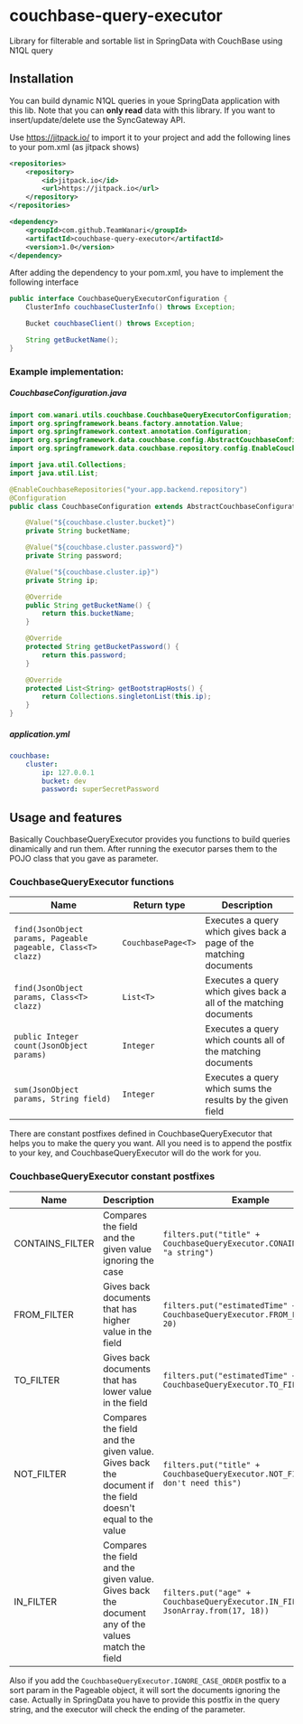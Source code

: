 # couchbase-query-executor

Library for filterable and sortable list in SpringData with CouchBase using N1QL query

## Installation

You can build dynamic N1QL queries in youe SpringData application with this lib. Note that you can **only read** data with this library. If you want to insert/update/delete use the SyncGateway API.

Use https://jitpack.io/ to import it to your project and add the following lines to your pom.xml (as jitpack shows)

```xml
<repositories>
	<repository>
	    <id>jitpack.io</id>
	    <url>https://jitpack.io</url>
	</repository>
</repositories>
```
```xml
<dependency>
    <groupId>com.github.TeamWanari</groupId>
    <artifactId>couchbase-query-executor</artifactId>
    <version>1.0</version>
</dependency>
```
After adding the dependency to your pom.xml, you have to implement the following interface
```java
public interface CouchbaseQueryExecutorConfiguration {
    ClusterInfo couchbaseClusterInfo() throws Exception;

    Bucket couchbaseClient() throws Exception;

    String getBucketName();
}
```
  
### Example implementation:
##### CouchbaseConfiguration.java
```java
import com.wanari.utils.couchbase.CouchbaseQueryExecutorConfiguration;
import org.springframework.beans.factory.annotation.Value;
import org.springframework.context.annotation.Configuration;
import org.springframework.data.couchbase.config.AbstractCouchbaseConfiguration;
import org.springframework.data.couchbase.repository.config.EnableCouchbaseRepositories;

import java.util.Collections;
import java.util.List;

@EnableCouchbaseRepositories("your.app.backend.repository")
@Configuration
public class CouchbaseConfiguration extends AbstractCouchbaseConfiguration implements CouchbaseQueryExecutorConfiguration {

    @Value("${couchbase.cluster.bucket}")
    private String bucketName;

    @Value("${couchbase.cluster.password}")
    private String password;

    @Value("${couchbase.cluster.ip}")
    private String ip;

    @Override
    public String getBucketName() {
        return this.bucketName;
    }

    @Override
    protected String getBucketPassword() {
        return this.password;
    }

    @Override
    protected List<String> getBootstrapHosts() {
        return Collections.singletonList(this.ip);
    }
}
```
##### application.yml
```yaml
couchbase:
    cluster:
        ip: 127.0.0.1
        bucket: dev
        password: superSecretPassword
```
## Usage and features
Basically CouchbaseQueryExecutor provides you functions to build queries dinamically and run them. After running the executor parses them to the POJO class that you gave as parameter.

### CouchbaseQueryExecutor functions
| **Name** | **Return type** | **Description** |
| --- | --- | --- |
| `find(JsonObject params, Pageable pageable, Class<T> clazz)` | `CouchbasePage<T>`	| Executes a query which gives back a page of the matching documents |
| `find(JsonObject params, Class<T> clazz)` | `List<T>` | Executes a query which gives back a all of the matching documents |
| `public Integer count(JsonObject params)` | `Integer` | Executes a query which counts all of the matching documents |
| `sum(JsonObject params, String field)` | `Integer` | Executes a query which sums the results by the given field |

There are constant postfixes defined in CouchbaseQueryExecutor that helps you to make the query you want. All you need is to append the postfix to your key, and CouchbaseQueryExecutor will do the work for you.

### CouchbaseQueryExecutor constant postfixes
| **Name** | **Description** | **Example** |
| --- | --- | --- |
| CONTAINS_FILTER | Compares the field and the given value ignoring the case | `filters.put("title" + CouchbaseQueryExecutor.CONAINS_FILTER, "a string")` |
| FROM_FILTER | Gives back documents that has higher value in the field | `filters.put("estimatedTime" + CouchbaseQueryExecutor.FROM_FILTER, 20)` |
| TO_FILTER | Gives back documents that has lower value in the field | `filters.put("estimatedTime" + CouchbaseQueryExecutor.TO_FILTER, 20)` |
| NOT_FILTER | Compares the field and the given value. Gives back the document if the field doesn't equal to the value | `filters.put("title" + CouchbaseQueryExecutor.NOT_FILTER, "i don't need this")` |
| IN_FILTER | Compares the field and the given value. Gives back the document any of the values match the field | `filters.put("age" + CouchbaseQueryExecutor.IN_FILTER, JsonArray.from(17, 18))` |

Also if you add the `CouchbaseQueryExecutor.IGNORE_CASE_ORDER` postfix to a sort param in the Pageable object, it will sort the documents ignoring the case. Actually in SpringData you have to provide this postfix in the query string, and the executor will check the ending of the parameter.